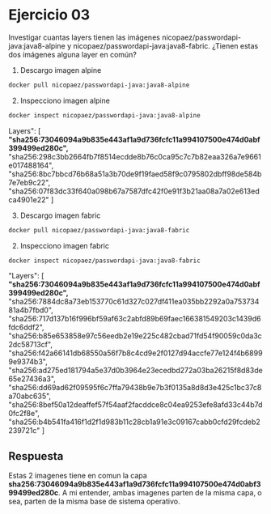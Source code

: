 # Ejercicio 03 #

Investigar cuantas layers tienen las imágenes nicopaez/passwordapi-java:java8-alpine y nicopaez/passwordapi-java:java8-fabric.
¿Tienen estas dos imágenes alguna layer en común?

1. Descargo imagen alpine

```bash
docker pull nicopaez/passwordapi-java:java8-alpine
```

2. Inspecciono imagen alpine

```bash
docker inspect nicopaez/passwordapi-java:java8-alpine
```

Layers": [
    **"sha256:73046094a9b835e443af1a9d736fcfc11a994107500e474d0abf399499ed280c",**
    "sha256:298c3bb2664fb7f8514ecdde8b76c0ca95c7c7b82eaa326a7e9661e017488164",
    "sha256:8bc7bbcd76b68a51a3b70de9f19faed58f9c0795802dbff98de584b7e7eb9c22",
    "sha256:07f83dc33f640a098b67a7587dfc42f0e91f3b21aa08a7a02e613edca4901e22"
]

3. Descargo imagen fabric

```bash
docker pull nicopaez/passwordapi-java:java8-fabric
```

2. Inspecciono imagen fabric

```bash
docker inspect nicopaez/passwordapi-java:java8-fabric
```

"Layers": [
    **"sha256:73046094a9b835e443af1a9d736fcfc11a994107500e474d0abf399499ed280c",**
    "sha256:7884dc8a73eb153770c61d327c027df411ea035bb2292a0a75373481a4b7fbd0",
    "sha256:717d137b16f996bf59af63c2abfd89b69faec166381549203c1439d6fdc6ddf2",
    "sha256:b85e653858e97c56eedb2e19e225c482cbad71fd54f90059c0da3c2dc58713cf",
    "sha256:f42a66141db68550a56f7b8c4cd9e2f0127d94accfe77e124f4b68999e9374b3",
    "sha256:ad275ed181794a5e37d0b3964e23ecedbd272a03ba26215f8d83de65e27436a3",
    "sha256:dd69ad62f09595f6c7ffa79438b9e7b3f0135a8d8d3e425c1bc37c8a70abc635",
    "sha256:8bef50a12deaffef57f54aaf2facddce8c04ea9253efe8afd33c44b7d0fc2f8e",
    "sha256:b4b541fa416f1d2f1d983b11c28cb1a91e3c09167cabb0cfd29fcdeb2239721c"
]

## Respuesta ##

Estas 2 imagenes tiene en comun la capa **sha256:73046094a9b835e443af1a9d736fcfc11a994107500e474d0abf399499ed280c**. A mi entender, ambas imagenes parten de la misma capa, o sea, parten de la misma base de sistema operativo.